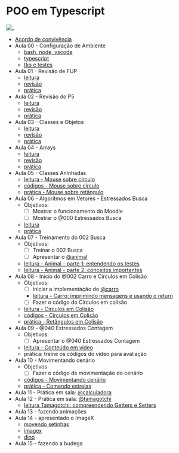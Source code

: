 # POO em Typescript

![_](https://user-images.githubusercontent.com/4747652/261453336-15fd08ae-bd69-4e17-b82b-d25f62887bee.jpg)

- [Acordo de convivência](aulas/acordo.md)
- Aula 00 - Configuração de Ambiente
  - [bash, node, vscode](aulas/config.md)
  - [typescript](aulas/typescript.md)
  - [tko e testes](aulas/tko.md)
- Aula 01 - Revisão de FUP
  - [leitura](aulas/fup_leitura.md)
  - [revisão](aulas/fup_revisao.md)
  - [prática](aulas/fup_pratica.md)
- Aula 02 - Revisão do P5
  - [leitura](aulas/p5_leitura.md)
  - [revisão](aulas/p5_revisao.md)
  - [prática](aulas/p5_pratica.md)
- Aula 03 - Classes e Objetos
  - [leitura](aulas/classes_leitura.md)
  - [revisão](aulas/classes_revisao.md)
  - [prática](aulas/classes_pratica.md)
- Aula 04 - Arrays
  - [leitura](aulas/arrays_leitura.md)
  - [revisão](aulas/arrays_revisao.md)
  - [prática](aulas/arrays_pratica.md)
- Aula 05 - Classes Aninhadas
  - [leitura - Mouse sobre círculo](aulas/vector2d_leitura.md)
  - [códigos - Mouse sobre círculo](codigos/vector2d_circulo.ts)
  - [prática - Mouse sobre retângulo](aulas/vector2d_pratica.md)
- Aula 06 - Algoritmos em Vetores - Estressados Busca
  - Objetivos:
    - [ ] Mostrar o funcionamento do Moodle
    - [ ] Mostrar o @000 Estressados Busca
  - [leitura](aulas/algoritmos_vetores_leitura.md)
  - [prática](aulas/algoritmos_vetores_pratica.md)
- Aula 07 - Treinamento do 002 Busca
  - Objetivos:
    - [ ] Treinar o 002 Busca
    - [ ] Apresentar o [@animal](https://github.com/qxcodepoo/arcade/blob/master/base/animal2/Readme.md)
  - [leitura - Animal - parte 1: entendendo os testes](aulas/busca_leitura.md)
  - [leitura - Animal -  parte 2: conceitos importantes](./aulas/leitura_animal_2.md)
- Aula 08 - Início do @002 Carro e Círculos em Colisão
  - Objetivos:
    - [ ] iniciar a implementação do [@carro](https://github.com/qxcodepoo/arcade/blob/master/base/carro2/Readme.md)
    - [leitura - Carro: imprimindo mensagens e usando o return](aulas/leitura_carro.md)
    - [ ] Fazer o código do Círculos em colisão
  - [leitura - Círculos em Colisão](aulas/circulos-colisao-leitura.md)
  - [códigos - Círculos em Colisão](codigos/circulos_colisao.ts)
  - [prática - Retângulos em Colisão](aulas/circulos_colisao_pratica.md)
- Aula 09 - @040  Estressados Contagem
  - Objetivos:
    - [ ] Apresentar o @040 Estressados Contagem
  - [leitura - Conteúdo em vídeo](https://www.youtube.com/watch?v=yEks2RnwgeA)
  - prática: treine os códigos do vídeo para avaliação
- Aula 10 - Movimentando cenário
  - Objetivos
    - [ ] Fazer o código de movimentação do cenário
  - [códigos - Movimentando cenário](codigos/movimentando_cenario.ts)
  - [prática - Comendo estrelas](aulas/movimentando_cenario_pratica.md)
- Aula 11 - Prática em sala: [@calculadora](https://github.com/qxcodepoo/arcade/blob/master/base/calculadora2/Readme.md)
- Aula 12 - Prática em sala: [@tamagotchi](https://github.com/qxcodepoo/arcade/blob/master/base/tamagotchi/Readme.md)
  - [leitura Tamagotchi: compreendendo Getters e Setters](./aulas/leitura_tamagotchi.md)
- Aula 13 - fazendo animações
- Aula 14 - apresentado o ImageX
  - [movendo setinhas](https://editor.p5js.org/sena.ufc/sketches/Xj8x9legN)
  - [imagex](https://editor.p5js.org/sena.ufc/sketches/yjIx4jofg)
  - [dino](https://editor.p5js.org/sena.ufc/sketches/BA8y0TLwX)
- Aula 15 - fazendo a budega
